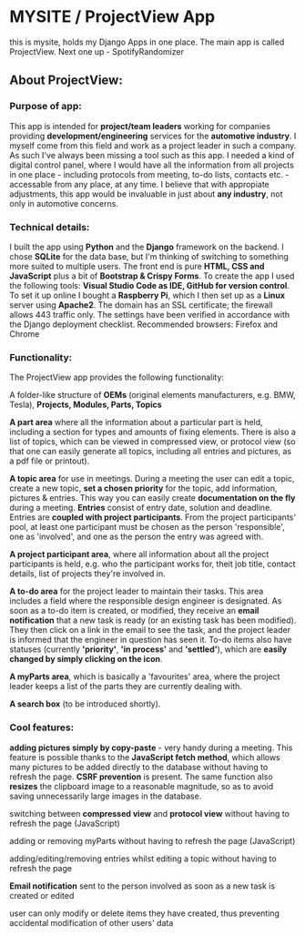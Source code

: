 # MYSITE / ProjectView App

this is mysite, holds my Django Apps in one place. The main app is called ProjectView. Next one up - SpotifyRandomizer

## About ProjectView:

### Purpose of app:

This app is intended for **project/team leaders** working for companies providing **development/engineering** services for the **automotive industry**. I myself come from this field and work as a project leader in such a company. As such I've always been missing a tool such as this app. I needed a kind of digital control panel, where I would have all the information from all projects in one place - including protocols from meeting, to-do lists, contacts etc. - accessable from any place, at any time. I believe that with appropiate adjustments, this app would be invaluable in just about **any industry**, not only in automotive concerns.

### Technical details:

I built the app using **Python** and the **Django** framework on the backend. I chose **SQLite** for the data base, but I'm thinking of switching to something more suited to multiple users. The front end is pure **HTML, CSS and JavaScript** plus a bit of **Bootstrap & Crispy Forms**. To create the app I used the following tools: **Visual Studio Code as IDE, GitHub for version control**. To set it up online I bought a **Raspberry Pi**, which I then set up as a **Linux** server using **Apache2**. The domain has an SSL certificate; the firewall allows 443 traffic only. The settings have been verified in accordance with the Django deployment checklist. Recommended browsers: Firefox and Chrome

### Functionality:

The ProjectView app provides the following functionality:

A folder-like structure of **OEMs** (original elements manufacturers, e.g. BMW, Tesla), **Projects, Modules, Parts, Topics**

**A part area** where all the information about a particular part is held, including a section for types and amounts of fixing elements. There is also a list of topics, which can be viewed in compressed view, or protocol view (so that one can easily generate all topics, including all entries and pictures, as a pdf file or printout).

**A topic area** for use in meetings. During a meeting the user can edit a topic, create a new topic, **set a chosen priority** for the topic, add information, pictures & entries. This way you can easily create **documentation on the fly** during a meeting. **Entries** consist of entry date, solution and deadline. Entries are **coupled with project participants**. From the project participants' pool, at least one participant must be chosen as the person 'responsible', one as 'involved', and one as the person the entry was agreed with.

**A project participant area**, where all information about all the project participants is held, e.g. who the participant works for, theit job title, contact details, list of projects they're involved in.

**A to-do area** for the project leader to maintain their tasks. This area includes a field where the responsible design engineer is designated. As soon as a to-do item is created, or modified, they receive an **email notification** that a new task is ready (or an existing task has been modified). They then click on a link in the email to see the task, and the project leader is informed that the engineer in question has seen it. To-do items also have statuses (currently **'priority'**, **'in process'** and **'settled'**), which are **easily changed by simply clicking on the icon**.

**A myParts area**, which is basically a 'favourites' area, where the project leader keeps a list of the parts they are currently dealing with.

**A search box** (to be introduced shortly).

### Cool features:

**adding pictures simply by copy-paste** - very handy during a meeting. This feature is possible thanks to the **JavaScript fetch method**, which allows many pictures to be added directly to the database without having to refresh the page. **CSRF prevention** is present. The same function also **resizes** the clipboard image to a reasonable magnitude, so as to avoid saving unnecessarily large images in the database.

switching between **compressed view** and **protocol view** without having to refresh the page (JavaScript)

adding or removing myParts without having to refresh the page (JavaScript)

adding/editing/removing entries whilst editing a topic without having to refresh the page

**Email notification** sent to the person involved as soon as a new task is created or edited

user can only modify or delete items they have created, thus preventing accidental modification of other users' data
